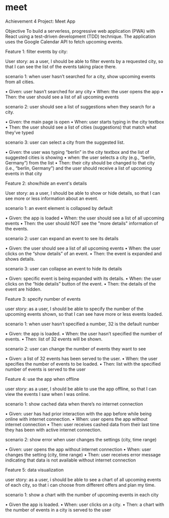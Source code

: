 # meet

Achievement 4 Project:
Meet App

Objective
To build a serverless, progressive web application (PWA) with React using a
test-driven development (TDD) technique. The application uses the Google
Calendar API to fetch upcoming events.

Feature 1: filter events by city:

User story:
as a user, I should be able to filter events by a requested city, so that I can see the list of the events taking place there. 

scenario 1: when user hasn’t searched for a city, show upcoming events from all cities.

•	Given:  user hasn’t searched for any city
•	When:  the user opens the app
•	Then:  the user should see a list of all upcoming events

scenario 2: user should see a list of suggestions when they search for a city.

•	Given: the main page is open
•	When: user starts typing in the city textbox
•	Then:  the user should see a list of cities (suggestions) that match what they’ve typed

scenario 3: user can select a city from the suggested list.

•	Given: the user was typing “berlin” in the city textbox and the list of suggested cities is showing
•	when: the user selects a city (e.g., “berlin, Germany”) from the list
•	Then:  their city should be changed to that city (i.e., “berlin, Germany”) and the user should receive a list of upcoming events in that city

Feature 2: show/hide an event's details

User story:
as a user, I should be able to show or hide details, so that I can see more or less information about an event.

scenario 1: an event element is collapsed by default

•	Given: the app is loaded
•	When: the user should see a list of all upcoming events
•	Then:  the user should NOT see the "more details" information of the events.

scenario 2: user can expand an event to see its details

•	Given: the user should see a list of all upcoming events
•	When:  the user clicks on the “show details” of an event. 
•	Then:  the event is expanded and shows details.

scenario 3: user can collapse an event to hide its details

•	Given: specific event is being expanded with its details.
•	When:  the user clicks on the “hide details” button of the event.
•	Then:  the details of the event are hidden.

Feature 3: specify number of events

user story:
as a user, I should be able to specify the number of the upcoming events shown, so that I can see have more or less events loaded.

scenario 1: when user hasn’t specified a number, 32 is the default number

•	Given:  the app is loaded. 
•	When:  the user hasn’t specified the number of events. 
•	Then:   list of 32 events will be shown. 
	
scenario 2: user can change the number of events they want to see

•	Given: a list of 32 events has been served to the user.
•	When:  the user specifies the number of events to be loaded.
•	Then:  list with the specified number of events is served to the user

Feature 4: use the app when offline

user story:
as a user, I should be able to use the app offline, so that I can view 
the events I saw when I was online.

scenario 1: show cached data when there’s no internet connection

•	Given: user has had prior interaction with the app before while being online with internet connection.
•	When:  user opens the app without internet connection
•	Then:  user receives cashed data from their last time they has been with active internet connection.

scenario 2: show error when user changes the settings (city, time range)

•	Given: user opens the app without internet connection
•	When:  user changes the setting (city, time range)
•	Then:   user receives error message indicating that data is not available without internet connection

Feature 5: data visualization

user story:
as a user, i should be able to see a chart of all upcoming events of each city, so that i can choose from different offers and plan my time. 

scenario 1: show a chart with the number of upcoming events in each city

•	Given the app is loaded.
•	When:  user clicks on a city.
•	Then:  a chart with the number of events in a city is served to the user

